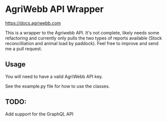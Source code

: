 # AgriWebb API Wrapper

https://docs.agriwebb.com

This is a wrapper to the Agriwebb API. It's not complete, likely needs some refactoring and currently only pulls the two types of reports available (Stock reconcilliation and animal load by paddock). Feel free to improve and send me a pull request.

## Usage
You will need to have a valid AgriWebb API key.

See the example.py file for how to use the classes.

## TODO:
Add support for the GraphQL API
